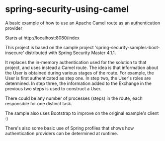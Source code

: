 # spring-security-using-camel
A basic example of how to use an Apache Camel route as an authentication provider

Starts at http://localhost:8080/index

This project is based on the sample project 'spring-security-samples-boot-insecure' distributed with Spring Security Master 4.1.1.

It replaces the in-memory authentication used for the solution to that project, and uses instead a Camel route. 
The idea is that information about the User is obtained during various stages of the route. For example, the User is first authenticated as step one. In step two, the User's roles are determined. In step three, the information added to the Exchange in the previous two steps is used to construct a User.

There could be any number of processes (steps) in the route, each responsible for one distinct task. 

The sample also uses Bootstrap to improve on the original example's client :)

There's also some basic use of Spring profiles that shows how authentication providers can
be determined at runtime. 
